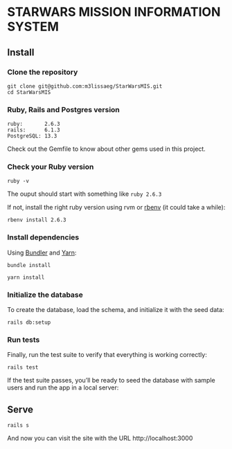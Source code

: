 # STARWARS MISSION INFORMATION SYSTEM 


## Install

### Clone the repository

```shell
git clone git@github.com:m3lissaeg/StarWarsMIS.git
cd StarWarsMIS
```
### Ruby, Rails and Postgres version

```shell
ruby:       2.6.3
rails:      6.1.3
PostgreSQL: 13.3 
```
Check out the Gemfile to know about other gems used in this project.

### Check your Ruby version

```shell
ruby -v
```

The ouput should start with something like `ruby 2.6.3`

If not, install the right ruby version using rvm or [rbenv](https://github.com/rbenv/rbenv) (it could take a while):

```shell
rbenv install 2.6.3
```

### Install dependencies

Using [Bundler](https://github.com/bundler/bundler) and [Yarn](https://github.com/yarnpkg/yarn):


```shell
bundle install
```

```shell
yarn install
```

### Initialize the database
To create the database, load the schema, and initialize it with the seed data:

```shell
rails db:setup
```
### Run tests

Finally, run the test suite to verify that everything is working correctly:

```shell
rails test
```

If the test suite passes, you’ll be ready to seed the database with sample users and run the app in a local server:

## Serve

```shell
rails s
```
And now you can visit the site with the URL http://localhost:3000